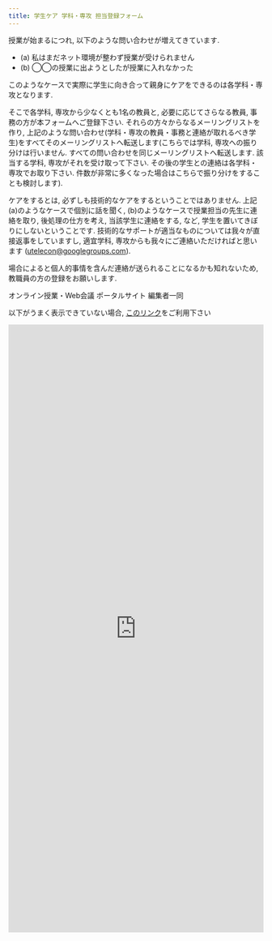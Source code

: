```yaml
---
title: 学生ケア 学科・専攻 担当登録フォーム
---
```


授業が始まるにつれ, 以下のような問い合わせが増えてきています.

* (a) 私はまだネット環境が整わず授業が受けられません
* (b) ◯◯の授業に出ようとしたが授業に入れなかった

このようなケースで実際に学生に向き合って親身にケアをできるのは各学科・専攻となります.

そこで各学科, 専攻から少なくとも1名の教員と, 必要に応じてさらなる教員, 事務の方が本フォームへご登録下さい.
それらの方々からなるメーリングリストを作り, 上記のような問い合わせ(学科・専攻の教員・事務と連絡が取れるべき学生)をすべてそのメーリングリストへ転送します(こちらでは学科, 専攻への振り分けは行いません. すべての問い合わせを同じメーリングリストへ転送します. 該当する学科, 専攻がそれを受け取って下さい. その後の学生との連絡は各学科・専攻でお取り下さい. 件数が非常に多くなった場合はこちらで振り分けをすることも検討します).

ケアをするとは, 必ずしも技術的なケアをするということではありません. 上記(a)のようなケースで個別に話を聞く, (b)のようなケースで授業担当の先生に連絡を取り, 後処理の仕方を考え, 当該学生に連絡をする, など, 学生を置いてきぼりにしないということです. 技術的なサポートが適当なものについては我々が直接返事をしていますし, 適宜学科, 専攻からも我々にご連絡いただければと思います (utelecon@googlegroups.com).

場合によると個人的事情を含んだ連絡が送られることになるかも知れないため, 教職員の方の登録をお願いします.

オンライン授業・Web会議 ポータルサイト 編集者一同

以下がうまく表示できていない場合, <a href="https://forms.office.com/Pages/ResponsePage.aspx?id=T6978HAr10eaAgh1yvlMhKiEyE2V_T1Ao4OzeJJKaG1UMVk1UEVJRVc4S0hUWFZHOFE0TUJOQktIUy4u" target="_blank">このリンク</a>をご利用下さい

<iframe width="800px" height= "1200px" src= "https://forms.office.com/Pages/ResponsePage.aspx?id=T6978HAr10eaAgh1yvlMhKiEyE2V_T1Ao4OzeJJKaG1UMVk1UEVJRVc4S0hUWFZHOFE0TUJOQktIUy4u&embed=true" frameborder= "0" marginwidth= "0" marginheight= "0" style= "border: none; max-width:100%; max-height:100vh" allowfullscreen webkitallowfullscreen mozallowfullscreen msallowfullscreen> </iframe>

